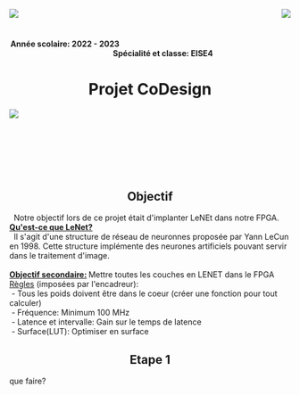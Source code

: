 <p>
  <img src= https://github.com/kibouasteve/CoDesign/assets/71629695/5523b2d0-aeb7-485c-8bdd-dbb5c23ea22e p align="left">
  <img src=https://github.com/kibouasteve/CoDesign/assets/71629695/ee78a014-0f7c-4ffa-82ed-bfce217817c7  p align ="right">
</p>

<br>
<br>

<h4>
  <h4 align ="center">Année scolaire: 2022 - 2023    
  &nbsp &nbsp &nbsp &nbsp &nbsp &nbsp &nbsp &nbsp &nbsp &nbsp &nbsp &nbsp &nbsp &nbsp &nbsp &nbsp &nbsp &nbsp &nbsp &nbsp   &nbsp &nbsp &nbsp &nbsp &nbsp &nbsp &nbsp &nbsp &nbsp &nbsp &nbsp &nbsp &nbsp &nbsp &nbsp &nbsp &nbsp &nbsp &nbsp &nbsp   &nbsp &nbsp &nbsp &nbsp &nbsp &nbsp &nbsp &nbsp &nbsp &nbsp &nbsp &nbsp &nbsp 
  Spécialité et classe: EISE4
</h4>

<h1>
 <h1 align ="center">Projet CoDesign
</h1>
 
<p>
   <img src=https://github.com/kibouasteve/CoDesign/assets/71629695/6517e3ec-59d0-44dd-9ef3-2836e5f5c4d5 p align="center">
</p>

<br>
<br>
<br>
<br>
<br>
  
<h2>
  <h2 align ="center"> Objectif
</h2> 
&nbsp Notre objectif lors de ce projet était d'implanter LeNEt dans notre FPGA.
<br>
<strong><ins>Qu'est-ce que LeNet?</ins></strong>
<br>
&nbsp Il s'agit d'une structure de réseau de neuronnes proposée par Yann LeCun en 1998. Cette structure implémente des neurones artificiels pouvant servir dans le traitement d'image.
<br>
<br>
<strong><ins>Objectif secondaire:</ins> </strong>Mettre toutes les couches en LENET dans le FPGA
<br>
<ins>Règles</ins> (imposées par l'encadreur):
<br>
&nbsp- Tous les poids doivent être dans le coeur (créer une fonction pour tout calculer)
<br>
&nbsp- Fréquence: Minimum 100 MHz
<br>
&nbsp- Latence et intervalle: Gain sur le temps de latence
<br>
&nbsp- Surface(LUT): Optimiser en surface
<br>

<h2>
  <h2 align ="center"> Etape 1
</h2> 
  que faire?

